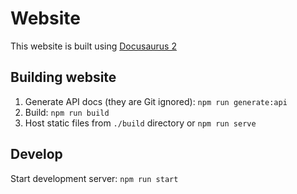 # Website

This website is built using [Docusaurus 2](https://docusaurus.io/)

## Building website

1. Generate API docs (they are Git ignored): `npm run generate:api`
2. Build: `npm run build`
3. Host static files from `./build` directory or `npm run serve`

## Develop

Start development server: `npm run start`